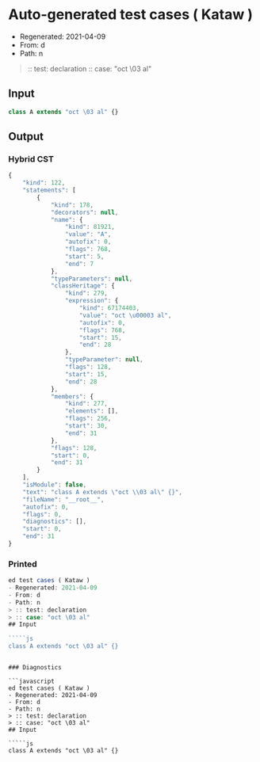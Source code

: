# Auto-generated test cases ( Kataw )
- Regenerated: 2021-04-09
- From: d
- Path: n
> :: test: declaration
> :: case: "oct \03 al"
## Input

`````js
class A extends "oct \03 al" {}
`````

## Output

### Hybrid CST

```javascript
{
    "kind": 122,
    "statements": [
        {
            "kind": 178,
            "decorators": null,
            "name": {
                "kind": 81921,
                "value": "A",
                "autofix": 0,
                "flags": 768,
                "start": 5,
                "end": 7
            },
            "typeParameters": null,
            "classHeritage": {
                "kind": 279,
                "expression": {
                    "kind": 67174403,
                    "value": "oct \u00003 al",
                    "autofix": 0,
                    "flags": 768,
                    "start": 15,
                    "end": 28
                },
                "typeParameter": null,
                "flags": 128,
                "start": 15,
                "end": 28
            },
            "members": {
                "kind": 277,
                "elements": [],
                "flags": 256,
                "start": 30,
                "end": 31
            },
            "flags": 128,
            "start": 0,
            "end": 31
        }
    ],
    "isModule": false,
    "text": "class A extends \"oct \\03 al\" {}",
    "fileName": "__root__",
    "autofix": 0,
    "flags": 0,
    "diagnostics": [],
    "start": 0,
    "end": 31
}
```

### Printed

```javascript
ed test cases ( Kataw )
- Regenerated: 2021-04-09
- From: d
- Path: n
> :: test: declaration
> :: case: "oct \03 al"
## Input

`````js
class A extends "oct \03 al" {}
`````
```

### Diagnostics

```javascript
ed test cases ( Kataw )
- Regenerated: 2021-04-09
- From: d
- Path: n
> :: test: declaration
> :: case: "oct \03 al"
## Input

`````js
class A extends "oct \03 al" {}
`````
```

